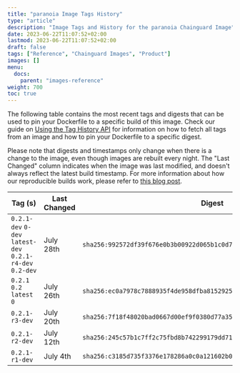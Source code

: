 ```yaml
---
title: "paranoia Image Tags History"
type: "article"
description: "Image Tags and History for the paranoia Chainguard Image"
date: 2023-06-22T11:07:52+02:00
lastmod: 2023-06-22T11:07:52+02:00
draft: false
tags: ["Reference", "Chainguard Images", "Product"]
images: []
menu:
  docs:
    parent: "images-reference"
weight: 700
toc: true
---
```


The following table contains the most recent tags and digests that can be used to pin your Dockerfile to a specific build of this image. Check our guide on [Using the Tag History API](/chainguard/chainguard-images/using-the-tag-history-api/) for information on how to fetch all tags from an image and how to pin your Dockerfile to a specific digest.

Please note that digests and timestamps only change when there is a change to the image, even though images are rebuilt every night. The "Last Changed" column indicates when the image was last modified, and doesn't always reflect the latest build timestamp. For more information about how our reproducible builds work, please refer to [this blog post](https://www.chainguard.dev/unchained/reproducing-chainguards-reproducible-image-builds).

| Tag (s)                                                    | Last Changed | Digest                                                                    |
|------------------------------------------------------------|--------------|---------------------------------------------------------------------------|
|  `0.2.1-dev` `0-dev` `latest-dev` `0.2.1-r4-dev` `0.2-dev` | July 28th    | `sha256:992572df39f676e0b3b00922d065b1c0d7debcb932c850f35fe90a70922f0360` |
|  `0.2.1` `0.2` `latest` `0`                                | July 26th    | `sha256:ec0a7978c7888935f4de958dfba815292509c5fc80ebbbeda9a9b34f98eb427e` |
|  `0.2.1-r3-dev`                                            | July 20th    | `sha256:7f18f48020bad0667d00ef9f0380d77a354325bd34d58c6b02ab93af920a3baa` |
|  `0.2.1-r2-dev`                                            | July 12th    | `sha256:245c57b1c7ff2c75fbd8b742299179dd71660d931659324ebb6f7b084ff93a9d` |
|  `0.2.1-r1-dev`                                            | July 4th     | `sha256:c3185d735f3376e178286a0c0a121602b029acde614a8663577ba0dd92cc8889` |
